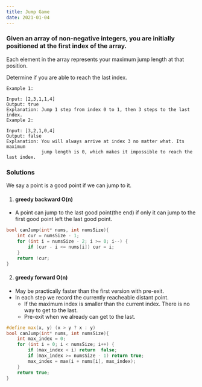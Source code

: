 ```yaml
---
title: Jump Game
date: 2021-01-04
---
```

### Given an array of non-negative integers, you are initially positioned at the first index of the array.

Each element in the array represents your maximum jump length at that position.

Determine if you are able to reach the last index.

```
Example 1:

Input: [2,3,1,1,4]
Output: true
Explanation: Jump 1 step from index 0 to 1, then 3 steps to the last index.
Example 2:

Input: [3,2,1,0,4]
Output: false
Explanation: You will always arrive at index 3 no matter what. Its maximum
             jump length is 0, which makes it impossible to reach the last index.
```


### Solutions

We say a point is a good point if we can jump to it.

1. #### greedy backward O(n)

- A point can jump to the last good point(the end) if only it can jump to the first good point left the last good point.

```cpp
bool canJump(int* nums, int numsSize){
    int cur = numsSize - 1;
    for (int i = numsSize - 2; i >= 0; i--) {
        if (cur - i <= nums[i]) cur = i;
    }
    return !cur;
}
```

2. #### greedy forward O(n)

- May be practically faster than the first version with pre-exit.
- In each step we record the currently reacheable distant point.
    - If the maximum index is smaller than the current index. There is no way to get to the last.
    - Pre-exit when we already can get to the last.

```cpp
#define max(x, y) (x > y ? x : y)
bool canJump(int* nums, int numsSize){
    int max_index = 0;
    for (int i = 0; i < numsSize; i++) {
        if (max_index < i) return  false;
        if (max_index >= numsSize - 1) return true;
        max_index = max(i + nums[i], max_index);
    }
    return true;
}
```